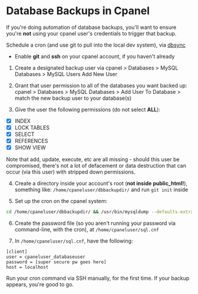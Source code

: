# Database Backups in Cpanel

If you're doing automation of database backups, you'll want to ensure you're **not** using your cpanel user's credentials to trigger that backup.

Schedule a cron (and use git to pull into the local dev system), via [dbsync](https://github.com/angela-d/dbsync)

- Enable **git** and **ssh** on your cpanel account, if you haven't already

1. Create a designated backup user via cpanel > Databases > MySQL Databases > MySQL Users
   Add New User

2. Grant that user permission to all of the databases you want backed up: cpanel > Databases > MySQL Databases > Add User To Database > match the new backup user to your database(s)

3. Give the user the following permissions (do not select **ALL**):

- [x] INDEX
- [x] LOCK TABLES
- [x] SELECT
- [x] REFERENCES
- [x] SHOW VIEW

Note that add, update, execute, etc are all missing - should this user be compromised, there's not a lot of defacement or data destruction that can occur (via this user) with stripped down permissions.

4. Create a directory inside your account's root (**not inside public_html!**), something like: `/home/cpaneluser/dbbackupdir/` and run `git init` inside

5. Set up the cron on the cpanel system:

```bash
cd /home/cpaneluser/dbbackupdir/ && /usr/bin/mysqldump --defaults-extra-file=/home/cpaneluser/sql.cnf --opt --all-databases | bzip2 > /home/cpaneluser/dbbackupdir/sqlbackup-`date +\%Y\%m\%d`.sql.bz2 && git add . && git commit -m "Backup" && cd > /dev/null 2>&1
```

6. Create the password file (so you aren't running your password via command-line, with the cron), at `/home/cpaneluser/sql.cnf`

7. In `/home/cpaneluser/sql.cnf`, have the following:

```text
[client]
user = cpaneluser_databaseuser
password = [super secure pw goes here]
host = localhost
```

Run your cron command via SSH manually, for the first time. If your backup appears, you're good to go.
